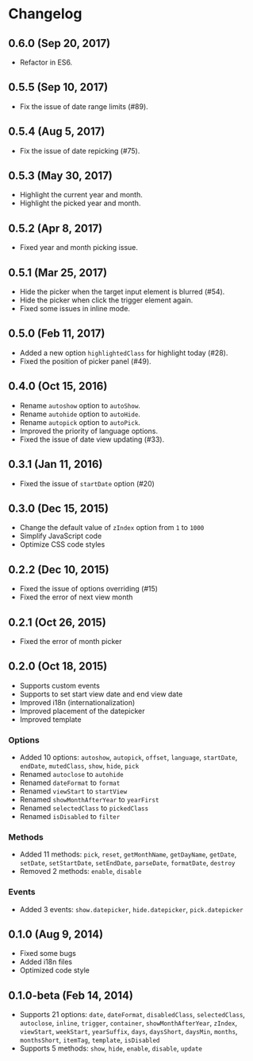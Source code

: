 # Changelog

## 0.6.0 (Sep 20, 2017)

- Refactor in ES6.

## 0.5.5 (Sep 10, 2017)

- Fix the issue of date range limits (#89).

## 0.5.4 (Aug 5, 2017)

- Fix the issue of date repicking (#75).

## 0.5.3 (May 30, 2017)

- Highlight the current year and month.
- Highlight the picked year and month.

## 0.5.2 (Apr 8, 2017)

- Fixed year and month picking issue.

## 0.5.1 (Mar 25, 2017)

- Hide the picker when the target input element is blurred (#54).
- Hide the picker when click the trigger element again.
- Fixed some issues in inline mode.

## 0.5.0 (Feb 11, 2017)

- Added a new option `highlightedClass` for highlight today (#28).
- Fixed the position of picker panel (#49).

## 0.4.0 (Oct 15, 2016)

- Rename `autoshow` option to `autoShow`.
- Rename `autohide` option to `autoHide`.
- Rename `autopick` option to `autoPick`.
- Improved the priority of language options.
- Fixed the issue of date view updating (#33).

## 0.3.1 (Jan 11, 2016)

- Fixed the issue of `startDate` option (#20)

## 0.3.0 (Dec 15, 2015)

- Change the default value of `zIndex` option from `1` to `1000`
- Simplify JavaScript code
- Optimize CSS code styles

## 0.2.2 (Dec 10, 2015)

- Fixed the issue of options overriding (#15)
- Fixed the error of next view month

## 0.2.1 (Oct 26, 2015)

- Fixed the error of month picker

## 0.2.0 (Oct 18, 2015)

- Supports custom events
- Supports to set start view date and end view date
- Improved i18n (internationalization)
- Improved placement of the datepicker
- Improved template

### Options

- Added 10 options: `autoshow`, `autopick`, `offset`, `language`, `startDate`, `endDate`, `mutedClass`, `show`, `hide`, `pick`
- Renamed `autoclose` to `autohide`
- Renamed `dateFormat` to `format`
- Renamed `viewStart` to `startView`
- Renamed `showMonthAfterYear` to `yearFirst`
- Renamed `selectedClass` to `pickedClass`
- Renamed `isDisabled` to `filter`

### Methods

- Added 11 methods: `pick`, `reset`, `getMonthName`, `getDayName`, `getDate`, `setDate`, `setStartDate`, `setEndDate`, `parseDate`, `formatDate`, `destroy`
- Removed 2 methods: `enable`, `disable`

### Events

- Added 3 events: `show.datepicker`, `hide.datepicker`, `pick.datepicker`

## 0.1.0 (Aug 9, 2014)

- Fixed some bugs
- Added i18n files
- Optimized code style

## 0.1.0-beta (Feb 14, 2014)

- Supports 21 options: `date`, `dateFormat`, `disabledClass`, `selectedClass`, `autoclose`, `inline`, `trigger`, `container`, `showMonthAfterYear`, `zIndex`, `viewStart`, `weekStart`, `yearSuffix`, `days`, `daysShort`, `daysMin`, `months`, `monthsShort`, `itemTag`, `template`, `isDisabled`
- Supports 5 methods: `show`, `hide`, `enable`, `disable`, `update`
